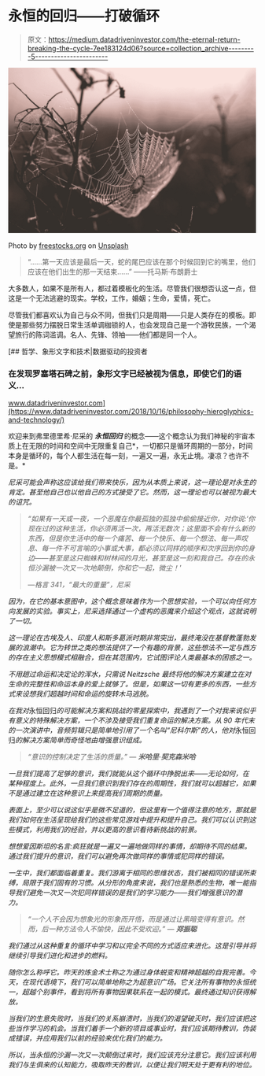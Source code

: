 # 永恒的回归——打破循环

> 原文：<https://medium.datadriveninvestor.com/the-eternal-return-breaking-the-cycle-7ee183124d06?source=collection_archive---------5----------------------->

![](img/75ff7aa59a1d0fdcd41b52eb018c5b94.png)

Photo by [freestocks.org](https://unsplash.com/@freestocks?utm_source=medium&utm_medium=referral) on [Unsplash](https://unsplash.com?utm_source=medium&utm_medium=referral)

> “……第一天应该是最后一天，蛇的尾巴应该在那个时候回到它的嘴里，他们应该在他们出生的那一天结束……”
> ——托马斯·布朗爵士

大多数人，如果不是所有人，都过着模板化的生活。尽管我们很想否认这一点，但这是一个无法逃避的现实。学校，工作，婚姻；生命，爱情，死亡。

尽管我们都喜欢认为自己与众不同，但我们只是周期——只是人类存在的模板。即使是那些努力摆脱日常生活单调枷锁的人，也会发现自己是一个游牧民族，一个渴望旅行的陈词滥调。名人、先锋、领袖——他们都是同一个人。

[](https://www.datadriveninvestor.com/2018/10/16/philosophy-hieroglyphics-and-technology/) [## 哲学、象形文字和技术|数据驱动的投资者

### 在发现罗塞塔石碑之前，象形文字已经被视为信息，即使它们的语义…

www.datadriveninvestor.com](https://www.datadriveninvestor.com/2018/10/16/philosophy-hieroglyphics-and-technology/) 

欢迎来到弗里德里希·尼采的 ***永恒回归*** 的概念——这个概念认为我们神秘的宇宙本质上在无限的时间和空间中无限重复自己*，一切都只是循环周期的一部分，时间本身是循环的，每个人都生活在每一刻，一遍又一遍，永无止境。凄凉？也许不是。*

*尼采可能会声称这应该给我们带来快乐，因为从本质上来说，这一理论是对永生的肯定。甚至他自己也以他自己的方式接受了它。然而，这一理论也可以被视为最大的诅咒。*

> *“如果有一天或一夜，一个恶魔在你最孤独的孤独中偷偷接近你，对你说:‘你现在过的这种生活，你必须再活一次，再活无数次；这里面不会有什么新的东西，但是你生活中的每一个痛苦、每一个快乐、每一个想法、每一声叹息、每一件不可言喻的小事或大事，都必须以同样的顺序和次序回到你的身边——甚至是这只蜘蛛和树林间的月光，甚至是这一刻和我自己。存在的永恒沙漏被一次又一次地颠倒，你和它一起，微尘！'*
> 
> *—格言 341，“最大的重量”，尼采*

*因为，在它的基本意图中，这个概念意味着作为一个思想实验，一个可以向任何方向发展的实验。事实上，尼采选择通过一个虚构的恶魔来介绍这个观点，这就说明了一切。*

*这一理论在古埃及人、印度人和斯多葛派时期非常突出，最终淹没在基督教蓬勃发展的浪潮中。它为转世之类的想法提供了一个有趣的背景，这些想法不一定与西方的存在主义思想模式相融合，但在其范围内，它试图评论人类最基本的困惑之一。*

*不用趟过命运和决定论的浑水，只需说 Neitzsche 最终将他的解决方案建立在对生命的完整性和命运本身的爱上就够了。但是，如果这一切有更多的东西，一些方式来设想我们超越时间和命运的旋转木马逃脱。*

*在我对*永恒回归*的可能解决方案和挑战的零星探索中，我遇到了一个对我来说似乎有意义的特殊解决方案，一个不涉及接受我们重复命运的解决方案。从 90 年代末的一次演讲中，音频剪辑只是简单地引用了一个名叫“尼科尔斯”的人，他对*永恒回归*的解决方案简单而奇怪地由增强意识组成。*

> *“意识的控制决定了生活的质量。”
> ― **米哈里·契克森米哈***

*一旦我们提高了足够的意识，我们就能从这个循环中挣脱出来——无论如何，在某种程度上。此外，一旦我们意识到我们存在的周期性，我们就可以超越它，如果不是通过建立在这种意识上来提高我们周期的质量。*

*表面上，至少可以说这似乎是微不足道的，但这里有一个值得注意的地方，那就是我们如何在生活呈现给我们的这些常见游戏中提升和提升自己。我们可以认识到这些模式，利用我们的经验，并以更高的意识看待新挑战的前景。*

*想想爱因斯坦的名言:疯狂就是一遍又一遍地做同样的事情，却期待不同的结果。通过我们提升的意识，我们可以避免再次做同样的事情或犯同样的错误。*

*一生中，我们都面临着重复。我们游离于相同的思维状态，我们被相同的错误所束缚，局限于我们固有的习惯。从分形的角度来说，我们也是熟悉的生物，唯一能指导我们避免一次又一次犯同样错误的是我们的学习能力——我们增强意识的潜力。*

> *“一个人不会因为想象光的形象而开悟，而是通过让黑暗变得有意识。然而，后一种方法令人不愉快，因此不受欢迎。”
> ― **郑振聪***

*我们通过从这种重复的循环中学习和以完全不同的方式适应来进化。这是引导并将继续引导我们进化和进步的燃料。*

*随你怎么称呼它。昨天的炼金术士称之为通过身体蜕变和精神超越的自我完善。今天，在现代语境下，我们可以简单地称之为超意识广场。它关注所有事物的永恒统一，超越个别事件，看到将所有事物因果联系在一起的模式。最终通过知识获得解放。*

*当我们的生意失败时，当我们的关系崩溃时，当我们的渴望破灭时，我们应该把这些当作学习的机会。当我们着手一个新的项目或事业时，我们应该期待教训，伪装成错误，并应用我们以前的经验来优化我们的能力。*

*所以，当永恒的沙漏一次又一次颠倒过来时，我们应该充分注意它。我们应该利用我们与生俱来的认知能力，吸取昨天的教训，以便让我们明天处于更有利的地位。*